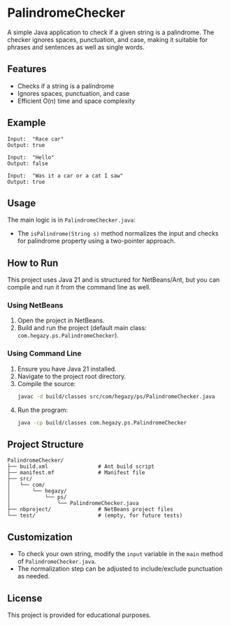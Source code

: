# PalindromeChecker

A simple Java application to check if a given string is a palindrome. The checker ignores spaces, punctuation, and case, making it suitable for phrases and sentences as well as single words.

## Features
- Checks if a string is a palindrome
- Ignores spaces, punctuation, and case
- Efficient O(n) time and space complexity

## Example
```
Input:  "Race car"
Output: true

Input:  "Hello"
Output: false

Input:  "Was it a car or a cat I saw"
Output: true
```

## Usage
The main logic is in `PalindromeChecker.java`:
- The `isPalindrome(String s)` method normalizes the input and checks for palindrome property using a two-pointer approach.

## How to Run
This project uses Java 21 and is structured for NetBeans/Ant, but you can compile and run it from the command line as well.

### Using NetBeans
1. Open the project in NetBeans.
2. Build and run the project (default main class: `com.hegazy.ps.PalindromeChecker`).

### Using Command Line
1. Ensure you have Java 21 installed.
2. Navigate to the project root directory.
3. Compile the source:
   ```bash
   javac -d build/classes src/com/hegazy/ps/PalindromeChecker.java
   ```
4. Run the program:
   ```bash
   java -cp build/classes com.hegazy.ps.PalindromeChecker
   ```

## Project Structure
```
PalindromeChecker/
├── build.xml                # Ant build script
├── manifest.mf              # Manifest file
├── src/
│   └── com/
│       └── hegazy/
│           └── ps/
│               └── PalindromeChecker.java
├── nbproject/               # NetBeans project files
└── test/                    # (empty, for future tests)
```

## Customization
- To check your own string, modify the `input` variable in the `main` method of `PalindromeChecker.java`.
- The normalization step can be adjusted to include/exclude punctuation as needed.

## License
This project is provided for educational purposes. 